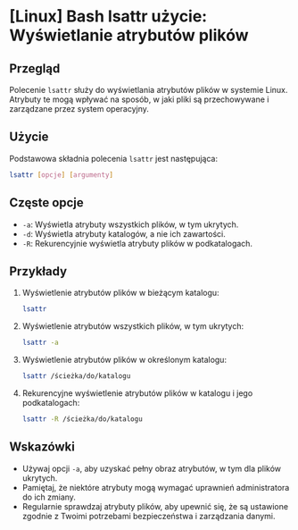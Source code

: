 # [Linux] Bash lsattr użycie: Wyświetlanie atrybutów plików

## Przegląd
Polecenie `lsattr` służy do wyświetlania atrybutów plików w systemie Linux. Atrybuty te mogą wpływać na sposób, w jaki pliki są przechowywane i zarządzane przez system operacyjny.

## Użycie
Podstawowa składnia polecenia `lsattr` jest następująca:

```bash
lsattr [opcje] [argumenty]
```

## Częste opcje
- `-a`: Wyświetla atrybuty wszystkich plików, w tym ukrytych.
- `-d`: Wyświetla atrybuty katalogów, a nie ich zawartości.
- `-R`: Rekurencyjnie wyświetla atrybuty plików w podkatalogach.

## Przykłady
1. Wyświetlenie atrybutów plików w bieżącym katalogu:
   ```bash
   lsattr
   ```

2. Wyświetlenie atrybutów wszystkich plików, w tym ukrytych:
   ```bash
   lsattr -a
   ```

3. Wyświetlenie atrybutów plików w określonym katalogu:
   ```bash
   lsattr /ścieżka/do/katalogu
   ```

4. Rekurencyjne wyświetlenie atrybutów plików w katalogu i jego podkatalogach:
   ```bash
   lsattr -R /ścieżka/do/katalogu
   ```

## Wskazówki
- Używaj opcji `-a`, aby uzyskać pełny obraz atrybutów, w tym dla plików ukrytych.
- Pamiętaj, że niektóre atrybuty mogą wymagać uprawnień administratora do ich zmiany.
- Regularnie sprawdzaj atrybuty plików, aby upewnić się, że są ustawione zgodnie z Twoimi potrzebami bezpieczeństwa i zarządzania danymi.